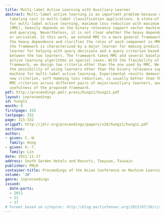 ```yaml
---
title: Multi-label Active Learning with Auxiliary Learner
abstract: Multi-label active learning is an important problem because of the expensive
  labeling cost in multi-label classification applications. A state-of-the-art approach
  for multi-label active learning, maximum loss reduction with maximum confidence
  (MMC), heavily depends on the binary relevance support vector machine in both learning
  and querying. Nevertheless, it is not clear whether the heavy dependence is necessary
  or unrivaled. In this work, we extend MMC to a more general framework that removes
  the heavy dependence and clarifies the roles of each component in MMC. In particular,
  the framework is characterized by a major learner for making predictions, an auxiliary
  learner for helping with query decisions and a query criterion based on the disagreement
  between the two learners. The framework takes MMC and several baseline multi-label
  active learning algorithms as special cases. With the flexibility of the general
  framework, we design two criteria other than the one used by MMC. We also explore
  the possibility of using learners other than the binary relevance support vector
  machine for multi-label active learning. Experimental results demonstrate that a
  new criterion, soft Hamming loss reduction, is usually better than the original
  MMC criterion across different pairs of major/auxiliary learners, and validate the
  usefulness of the proposed framework.
pdf: http://proceedings.pmlr.press/hung11/hung11.pdf
layout: inproceedings
id: hung11
month: 0
firstpage: 315
lastpage: 332
page: 315-332
origpdf: http://jmlr.org/proceedings/papers/v20/hung11/hung11.pdf
sections: 
author:
- given: C.-W.
  family: Hung
- given: H.-T.
  family: Lin
date: 2011-11-17
address: South Garden Hotels and Resorts, Taoyuan, Taiwain
publisher: PMLR
container-title: Proceedings of the Asian Conference on Machine Learning
volume: '20'
genre: inproceedings
issued:
  date-parts:
  - 2011
  - 11
  - 17
# Format based on citeproc: http://blog.martinfenner.org/2013/07/30/citeproc-yaml-for-bibliographies/
---
```

